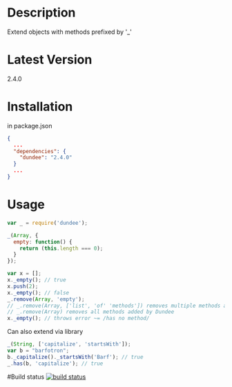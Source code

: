 # Description

Extend objects with methods prefixed by '_'

# Latest Version

2.4.0

# Installation

in package.json 

```json
{
  ...
  "dependencies": {
    "dundee": "2.4.0"
  }
  ...
}
```

# Usage

```js
var _ = require('dundee');

_(Array, {
  empty: function() {
    return (this.length === 0);
  }
});

var x = [];
x._empty(); // true
x.push(2);
x._empty(); // false
_.remove(Array, 'empty'); 
// _.remove(Array, ['list', 'of' 'methods']) removes multiple methods added by Dundee
// _.remove(Array) removes all methods added by Dundee
x._empty(); // throws error ~= /has no method/
```

Can also extend via library

```js
_(String, ['capitalize', 'startsWith']);
var b = "barfotron";
b._capitalize()._startsWith('Barf'); // true
_.has(b, 'capitalize'); // true
```

#Build status
[![build status](https://secure.travis-ci.org/stephenhandley/dundee.png)](http://travis-ci.org/stephenhandley/dundee)